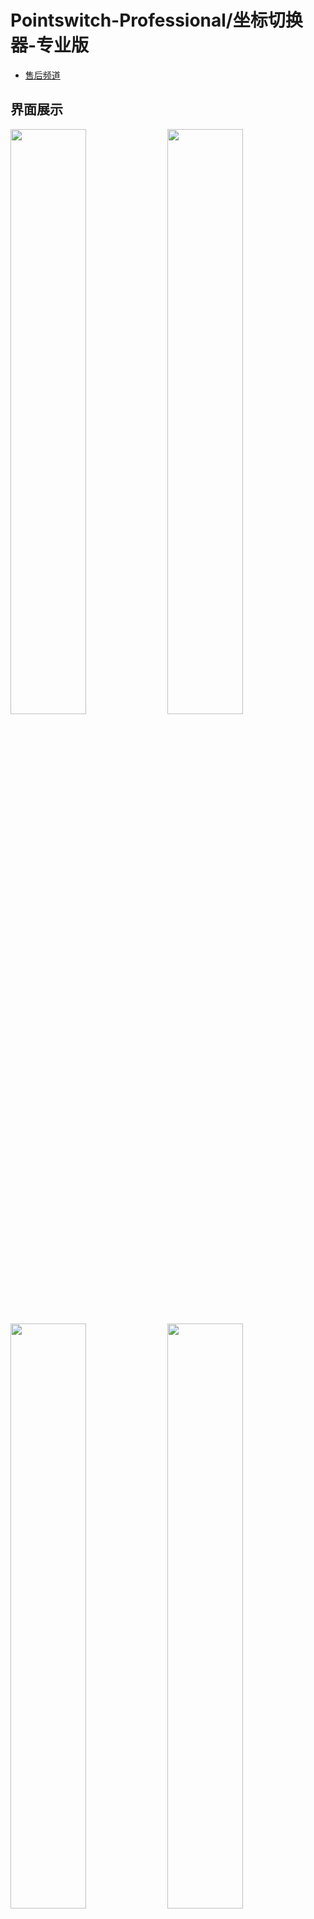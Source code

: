 # Pointswitch-Professional/坐标切换器-专业版
* [售后频道](https://discord.com/invite/8vkJmGGV4T)
## 界面展示

<img src="https://www.pointswitch-professional.com/img/Home.png" width="49%"> <img src="https://www.pointswitch-professional.com/img/Teleports.png" width="49%">
<img src="https://www.pointswitch-professional.com/img/Settings.png" width="49%"> <img src="https://www.pointswitch-professional.com/img/Info.png" width="49%">


<details>
<summary>点击展开查看深色主题</summary>
  
<img src="https://www.pointswitch-professional.com/img/Home-Dark.png" width="49%"> <img src="https://www.pointswitch-professional.com/img/Teleports-Dark.png" width="49%">
<img src="https://www.pointswitch-professional.com/img/Settings-Dark.png" width="49%"> <img src="https://www.pointswitch-professional.com/img/Info-Dark.png" width="49%">
</details>

